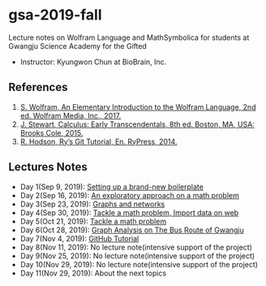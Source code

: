 # gsa-2019-fall
Lecture notes on Wolfram Language and MathSymbolica for students at Gwangju Science Academy for the Gifted

 * Instructor: Kyungwon Chun at BioBrain, Inc.
 
## References
 1. [S. Wolfram, An Elementary Introduction to the Wolfram Language, 2nd ed. Wolfram Media, Inc., 2017.](https://www.wolfram.com/language/elementary-introduction/2nd-ed/)
 1. [J. Stewart, Calculus: Early Transcendentals, 8th ed. Boston, MA, USA: Brooks Cole, 2015.](https://www.stewartcalculus.com/media/17_home.php)
 1. [R. Hodson, Ry’s Git Tutorial, En. RyPress, 2014.](https://www.amazon.com/Rys-Git-Tutorial-Ryan-Hodson-ebook/dp/B00QFIA5OC)

  
## Lectures Notes
* Day 1(Sep 9, 2019): [Setting up a brand-new boilerplate](gsa_20190909.nb)
* Day 2(Sep 16, 2019): [An exploratory approach on a math problem](gsa_20190916.nb)
* Day 3(Sep 23, 2019): [Graphs and networks](gsa_20190923.nb)
* Day 4(Sep 30, 2019): [Tackle a math problem, Import data on web](gsa_20190930.nb)
* Day 5(Oct 21, 2019): [Tackle a math problem](gsa_20191021.nb)
* Day 6(Oct 28, 2019): [Graph Analysis on The Bus Route of Gwangju](gsa_20191028.nb)
* Day 7(Nov 4, 2019): [GitHub Tutorial](gsa_20191104.nb)
* Day 8(Nov 11, 2019): No lecture note(intensive support of the project)
* Day 9(Nov 25, 2019): No lecture note(intensive support of the project)
* Day 10(Nov 29, 2019): No lecture note(intensive support of the project)
* Day 11(Nov 29, 2019): About the next topics

